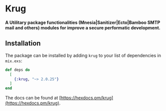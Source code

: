 # Krug

**A Utilitary package functionalities (Mnesia|Sanitizer|Ecto|Bamboo SMTP mail and others) 
modules for improve a secure performatic development.**

## Installation

The package can be installed by adding `krug` to your list of dependencies in `mix.exs`:

```elixir
def deps do
  [
    {:krug, "~> 2.0.25"}
  ]
end
```

The docs can be found at [https://hexdocs.pm/krug](https://hexdocs.pm/krug).

